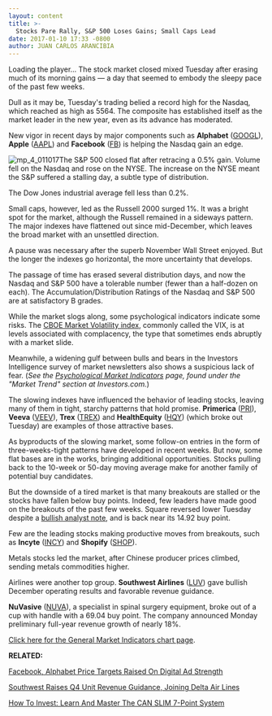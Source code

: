 ```yaml
---
layout: content
title: >-
  Stocks Pare Rally, S&P 500 Loses Gains; Small Caps Lead
date: 2017-01-10 17:33 -0800
author: JUAN CARLOS ARANCIBIA
---
```






Loading the player...
The stock market closed mixed Tuesday after erasing much of its morning gains — a day that seemed to embody the sleepy pace of the past few weeks.


Dull as it may be, Tuesday's trading belied a record high for the Nasdaq, which reached as high as 5564. The composite has established itself as the market leader in the new year, even as its advance has moderated.


New vigor in recent days by major components such as **Alphabet** ([GOOGL](https://research.investors.com/quote.aspx?symbol=GOOGL)), **Apple** ([AAPL](https://research.investors.com/quote.aspx?symbol=AAPL)) and **Facebook** ([FB](https://research.investors.com/quote.aspx?symbol=FB)) is helping the Nasdaq gain an edge.


![mp_4_011017](https://www.investors.com/wp-content/uploads/2017/01/MP_4_011017-177x300.png)The S&P 500 closed flat after retracing a 0.5% gain. Volume fell on the Nasdaq and rose on the NYSE. The increase on the NYSE meant the S&P suffered a stalling day, a subtle type of distribution.


The Dow Jones industrial average fell less than 0.2%.


Small caps, however, led as the Russell 2000 surged 1%. It was a bright spot for the market, although the Russell remained in a sideways pattern. The major indexes have flattened out since mid-December, which leaves the broad market with an unsettled direction.


A pause was necessary after the superb November Wall Street enjoyed. But the longer the indexes go horizontal, the more uncertainty that develops.


The passage of time has erased several distribution days, and now the Nasdaq and S&P 500 have a tolerable number (fewer than a half-dozen on each). The Accumulation/Distribution Ratings of the Nasdaq and S&P 500 are at satisfactory B grades.


While the market slogs along, some psychological indicators indicate some risks. The [CBOE Market Volatility index](http://research.investors.com/psychological-market-indicators/chart?type=volatility), commonly called the VIX, is at levels associated with complacency, the type that sometimes ends abruptly with a market slide.


Meanwhile, a widening gulf between bulls and bears in the Investors Intelligence survey of market newsletters also shows a suspicious lack of fear. (*See the [Psychological Market Indicators](http://research.investors.com/psychological-market-indicators/) page, found under the "Market Trend" section at Investors.com.*)


The slowing indexes have influenced the behavior of leading stocks, leaving many of them in tight, starchy patterns that hold promise. **Primerica** ([PRI](https://research.investors.com/quote.aspx?symbol=PRI)), **Veeva** ([VEEV](https://research.investors.com/quote.aspx?symbol=VEEV)), **Trex** ([TREX](https://research.investors.com/quote.aspx?symbol=TREX)) and **HealthEquity** ([HQY](https://research.investors.com/quote.aspx?symbol=HQY)) (which broke out Tuesday) are examples of those attractive bases.


As byproducts of the slowing market, some follow-on entries in the form of three-weeks-tight patterns have developed in recent weeks. But now, some flat bases are in the works, bringing additional opportunities. Stocks pulling back to the 10-week or 50-day moving average make for another family of potential buy candidates.


But the downside of a tired market is that many breakouts are stalled or the stocks have fallen below buy points. Indeed, few leaders have made good on the breakouts of the past few weeks. Square reversed lower Tuesday despite a [bullish analyst note](https://www.investors.com/news/technology/square-price-target-hiked-on-small-biz-opportunity/?yptr=yahoo), and is back near its 14.92 buy point.


Few are the leading stocks making productive moves from breakouts, such as **Incyte** ([INCY](https://research.investors.com/quote.aspx?symbol=INCY)) and **Shopify** ([SHOP](https://research.investors.com/quote.aspx?symbol=SHOP)).


Metals stocks led the market, after Chinese producer prices climbed, sending metals commodities higher.


Airlines were another top group. **Southwest Airlines** ([LUV](https://research.investors.com/quote.aspx?symbol=LUV)) gave bullish December operating results and favorable revenue guidance.


**NuVasive** ([NUVA](https://research.investors.com/quote.aspx?symbol=NUVA)), a specialist in spinal surgery equipment, broke out of a cup with handle with a 69.04 buy point. The company announced Monday preliminary full-year revenue growth of nearly 18%.


[Click here for the General Market Indicators chart page](https://www.investors.com/wp-content/uploads/2017/01/IBD1001152658GMI.pdf).


**RELATED:**


[Facebook, Alphabet Price Targets Raised On Digital Ad Strength](https://www.investors.com/news/technology/facebook-alphabet-price-targets-raised-on-digital-ad-strength/)


[Southwest Raises Q4 Unit Revenue Guidance, Joining Delta Air Lines](https://www.investors.com/news/southwest-raises-q4-unit-revenue-guidance-joining-delta-air-lines/)


[How To Invest: Learn And Master The CAN SLIM 7-Point System](https://www.investors.com/ibd-university/can-slim/)


 


 




